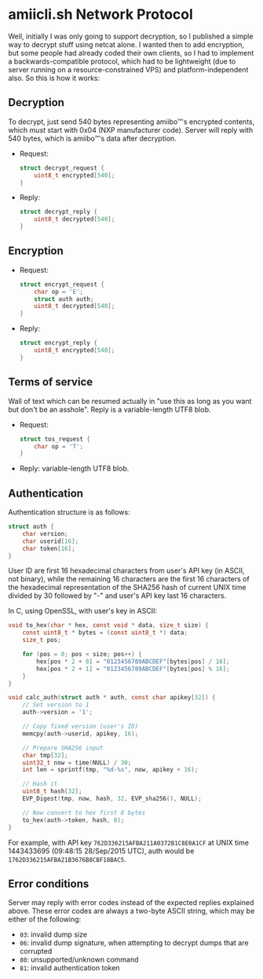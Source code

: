 amiicli.sh Network Protocol
===========================

Well, initially I was only going to support decryption, so I published a simple way to decrypt stuff using netcat alone. I wanted then to add encryption, but some people had already coded their own clients, so I had to implement a backwards-compatible protocol, which had to be lightweight (due to server running on a resource-constrained VPS) and platform-independent also. So this is how it works:

Decryption
----------

To decrypt, just send 540 bytes representing amiibo™'s encrypted contents, which *must* start with 0x04 (NXP manufacturer code). Server will reply with 540 bytes, which is amiibo™'s data after decryption.

 - Request:  
   ```c
   struct decrypt_request {
       uint8_t encrypted[540];
   }
   ```

 - Reply:  
   ```c
   struct decrypt_reply {
       uint8_t decrypted[540];
   }
   ```

Encryption
----------

 - Request:  
   ```c
   struct encrypt_request {
       char op = 'E';
       struct auth auth;
       uint8_t decrypted[540];
   }
   ```

 - Reply:  
   ```c
   struct encrypt_reply {
       uint8_t encrypted[540];
   }
   ```

Terms of service
----------------

Wall of text which can be resumed actually in "use this as long as you want but don't be an asshole". Reply is a variable-length UTF8 blob.

 - Request:  
   ```c
   struct tos_request {
       char op = 'T';
   }
   ```

 - Reply: variable-length UTF8 blob.

Authentication
--------------

Authentication structure is as follows:
```c
struct auth {
    char version;
    char userid[16];
    char token[16];
}
```

User ID are first 16 hexadecimal characters from user's API key (in ASCII, not binary), while the remaining 16 characters are the first 16 characters of the hexadecimal representation of the SHA256 hash of current UNIX time divided by 30 followed by "-" and user's API key last 16 characters.

In C, using OpenSSL, with user's key in ASCII:
```c
void to_hex(char * hex, const void * data, size_t size) {
    const uint8_t * bytes = (const uint8_t *) data;
    size_t pos;

    for (pos = 0; pos < size; pos++) {
        hex[pos * 2 + 0] = "0123456789ABCDEF"[bytes[pos] / 16];
        hex[pos * 2 + 1] = "0123456789ABCDEF"[bytes[pos] % 16];
    }
}

void calc_auth(struct auth * auth, const char apikey[32]) {
    // Set version to 1
    auth->version = '1';

    // Copy fixed version (user's ID)
    memcpy(auth->userid, apikey, 16);

    // Prepare SHA256 input
    char tmp[32];
    uint32_t now = time(NULL) / 30;
    int len = sprintf(tmp, "%d-%s", now, apikey + 16);

    // Hash it
    uint8_t hash[32];
    EVP_Digest(tmp, now, hash, 32, EVP_sha256(), NULL);

    // Now convert to hex first 8 bytes
    to_hex(auth->token, hash, 8);
}
```

For example, with API key `762D336215AFBA211A0372B1C8E0A1CF` at UNIX time 1443433695 (09:48:15 28/Sep/2015 UTC), auth would be `1762D336215AFBA21B3676B8CBF18BAC5`.

Error conditions
----------------

Server may reply with error codes instead of the expected replies explained above. These error codes are always a two-byte ASCII string, which may be either of the following:

 - `03`: invalid dump size
 - `06`: invalid dump signature, when attempting to decrypt dumps that are corrupted
 - `80`: unsupported/unknown command
 - `81`: invalid authentication token
